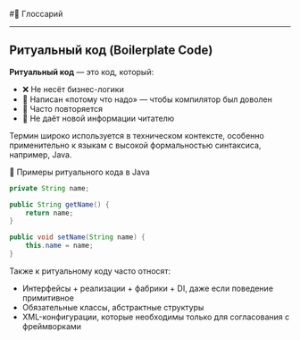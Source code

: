 #📘 Глоссарий

---

## Ритуальный код (Boilerplate Code)

**Ритуальный код** — это код, который:

- ❌ Не несёт бизнес-логики
- 📄 Написан «потому что надо» — чтобы компилятор был доволен
- 🔁 Часто повторяется
- 🙈 Не даёт новой информации читателю

Термин широко используется в техническом контексте, особенно применительно к языкам с высокой формальностью синтаксиса, например, Java.

🔧 Примеры ритуального кода в Java

```java
private String name;

public String getName() {
    return name;
}

public void setName(String name) {
    this.name = name;
}
```

Также к ритуальному коду часто относят:

- Интерфейсы + реализации + фабрики + DI, даже если поведение примитивное
- Обязательные классы, абстрактные структуры
- XML-конфигурации, которые необходимы только для согласования с фреймворками
